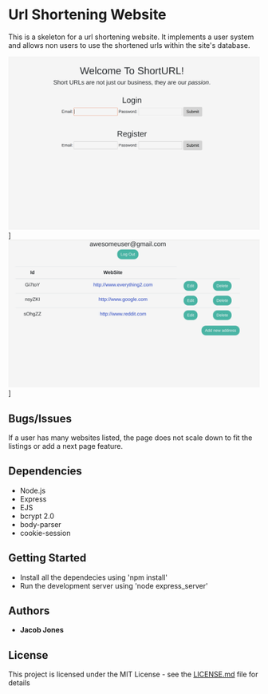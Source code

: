 # Url Shortening Website

This is a skeleton for a url shortening website. It implements a user system and allows non users to use the shortened urls 
within the site's database. 

!["Screenshot of home page"](https://github.com/JacobMJones/url/blob/master/docs/welcomescreen.png)]
!["Screenshot of home page"](https://github.com/JacobMJones/url/blob/master/docs/listings.png)]
## Bugs/Issues

If a user has many websites listed, the page does not scale down to fit the listings or add a next page feature.
## Dependencies
- Node.js
- Express
- EJS
- bcrypt 2.0
- body-parser
- cookie-session

## Getting Started
- Install all the dependecies using 'npm install'
- Run the development server using 'node express_server'

## Authors

* **Jacob Jones** 

## License

This project is licensed under the MIT License - see the [LICENSE.md](LICENSE.md) file for details

